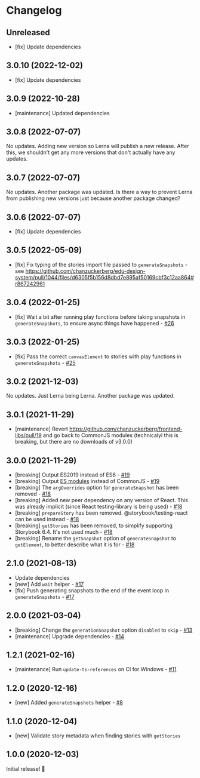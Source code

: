 # Changelog

## Unreleased

- [fix] Update dependencies

## 3.0.10 (2022-12-02)

- [fix] Update dependencies

## 3.0.9 (2022-10-28)

- [maintenance] Updated dependencies

## 3.0.8 (2022-07-07)

No updates. Adding new version so Lerna will publish a new release. After this, we shouldn't get any more versions that don't actually have any updates.

## 3.0.7 (2022-07-07)

No updates. Another package was updated. Is there a way to prevent Lerna from publishing new versions just because another package changed?

## 3.0.6 (2022-07-07)

- [fix] Update dependencies

## 3.0.5 (2022-05-09)

- [fix] Fix typing of the stories import file passed to `generateSnapshots` - see https://github.com/chanzuckerberg/edu-design-system/pull/1044/files/d6305f5b156d8dbd7e895af50169cbf3c12aa864#r867242961

## 3.0.4 (2022-01-25)

- [fix] Wait a bit after running play functions before taking snapshots in `generateSnapshots`, to ensure async things have happened - [#26](https://github.com/chanzuckerberg/frontend-libs/pull/26)

## 3.0.3 (2022-01-25)

- [fix] Pass the correct `canvasElement` to stories with play functions in `generateSnapshots` - [#25](https://github.com/chanzuckerberg/frontend-libs/pull/25)

## 3.0.2 (2021-12-03)

No updates. Just Lerna being Lerna. Another package was updated.

## 3.0.1 (2021-11-29)

- [maintenance] Revert https://github.com/chanzuckerberg/frontend-libs/pull/19 and go back to CommonJS modules (technicalyl this is breaking, but there are no downloads of v3.0.0)

## 3.0.0 (2021-11-29)

- [breaking] Output ES2019 instead of ES6 - [#19](https://github.com/chanzuckerberg/frontend-libs/pull/19)
- [breaking] Output [ES modules](https://nodejs.org/api/esm.html) instead of CommonJS - [#19](https://github.com/chanzuckerberg/frontend-libs/pull/19)
- [breaking] The `argOverrides` option for `generateSnapshot` has been removed - [#18](https://github.com/chanzuckerberg/frontend-libs/pull/18)
- [breaking] Added new peer dependency on any version of React. This was already implicit (since React testing-library is being used) - [#18](https://github.com/chanzuckerberg/frontend-libs/pull/18)
- [breaking] `prepareStory` has been removed. @storybook/testing-react can be used instead - [#18](https://github.com/chanzuckerberg/frontend-libs/pull/18)
- [breaking] `getStories` has been removed, to simplify supporting Storybook 6.4. It's not used much - [#18](https://github.com/chanzuckerberg/frontend-libs/pull/18)
- [breaking] Rename the `getSnapshot` option of `generateSnapshot` to `getElement`, to better describe what it is for - [#18](https://github.com/chanzuckerberg/frontend-libs/pull/18)

## 2.1.0 (2021-08-13)
- Update dependencies
- [new] Add `wait` helper - [#17](https://github.com/chanzuckerberg/frontend-libs/pull/17)
- [fix] Push generating snapshots to the end of the event loop in `generateSnapshots` - [#17](https://github.com/chanzuckerberg/frontend-libs/pull/17)

## 2.0.0 (2021-03-04)

- [breaking] Change the `generationSnapshot` option `disabled` to `skip` - [#13](https://github.com/chanzuckerberg/frontend-libs/pull/13)
- [maintenance] Upgrade dependencies - [#14](https://github.com/chanzuckerberg/frontend-libs/pull/14)

## 1.2.1 (2021-02-16)

- [maintenance] Run `update-ts-references` on CI for Windows - [#11](https://github.com/chanzuckerberg/frontend-libs/pull/11)

## 1.2.0 (2020-12-16)

- [new] Added `generateSnapshots` helper - [#8](https://github.com/chanzuckerberg/frontend-libs/pull/8)

## 1.1.0 (2020-12-04)

- [new] Validate story metadata when finding stories with `getStories`

## 1.0.0 (2020-12-03)

Initial release! 🎉
